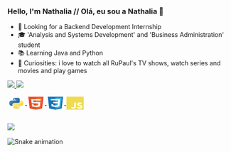 ### Hello, I'm Nathalia // Olá, eu sou a Nathalia 👋

- 🧐 Looking for a Backend Development Internship
- 🎓 'Analysis and Systems Development' and 'Business Administration' student
- 📚 Learning Java and Python
- 🌈 Curiosities: i love to watch all RuPaul's TV shows, watch series and movies and play games

 <div>
  <a href="https://github.com/nathalia-lopes">
  <img height="165em" src="https://github-readme-stats.vercel.app/api?username=nathalia-lopes&show_icons=true&theme=dark&include_all_commits=true&count_private=true"/>
  <img height="165em" src="https://github-readme-stats.vercel.app/api/top-langs/?username=nathalia-lopes&layout=compact&langs_count=7&theme=dark"/>
</div>

<div style="display: inline_block"><br>
  <img align="center" alt="Nathalia-Python" height="30" width="40" src="https://raw.githubusercontent.com/devicons/devicon/master/icons/python/python-original.svg">
  <img align="center" alt="Nathalia-HTML" height="30" width="40" src="https://raw.githubusercontent.com/devicons/devicon/master/icons/html5/html5-original.svg">
  <img align="center" alt="Nathalia-CSS" height="30" width="40" src="https://raw.githubusercontent.com/devicons/devicon/master/icons/css3/css3-original.svg">
  <img align="center" alt="Nathalia-Js" height="30" width="40" src="https://raw.githubusercontent.com/devicons/devicon/master/icons/javascript/javascript-plain.svg">
</div>
  
##
 
<div>
  <a href="https://www.linkedin.com/in/nathalia-lopes-%F0%9F%8F%B3%EF%B8%8F%E2%80%8D%F0%9F%8C%88-868102214/" target="_blank"><img src="https://img.shields.io/badge/-LinkedIn-%230077B5?style=for-the-badge&logo=linkedin&logoColor=white" target="_blank"></a> 
  
![Snake animation](https://github.com/nathalia-lopes/nathalia-lopes/blob/output/github-contribution-grid-snake.svg)
</div>

